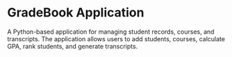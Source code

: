 # GradeBook Application

A Python-based application for managing student records, courses, and transcripts. The application allows users to add students, courses, calculate GPA, rank students, and generate transcripts.

